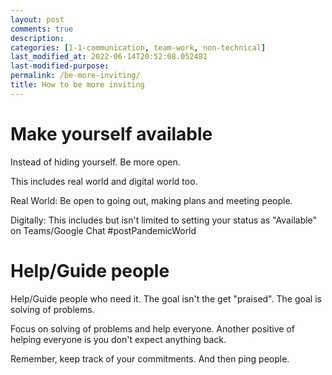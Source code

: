 ```yaml
---
layout: post
comments: true
description:
categories: [1-1-communication, team-work, non-technical]
last_modified_at: 2022-06-14T20:52:08.052481
last-modified-purpose:
permalink: /be-more-inviting/
title: How to be more inviting
---
```


# Make yourself available

Instead of hiding yourself. Be more open.

This includes real world and digital world too.

Real World: Be open to going out, making plans and meeting people.

Digitally: This includes but isn't limited to setting your status as "Available" on Teams/Google Chat #postPandemicWorld

# Help/Guide people

Help/Guide people who need it. The goal isn't the get "praised". The goal is solving of problems.

Focus on solving of problems and help everyone. Another positive of helping everyone is you don't expect anything back.

Remember, keep track of your commitments. And then ping people.
